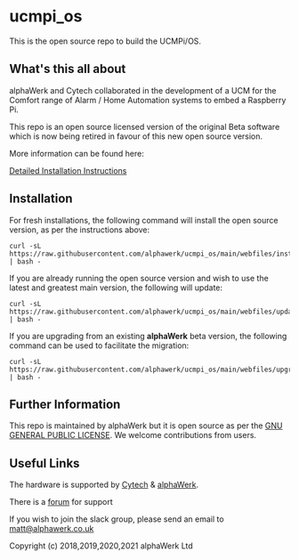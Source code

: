 # ucmpi_os

This is the open source repo to build the UCMPi/OS.

## What's this all about

alphaWerk and Cytech collaborated in the development of a UCM for the Comfort range of Alarm / Home Automation systems to embed a Raspberry Pi.

This repo is an open source licensed version of the original Beta software which is now being retired in favour of this new open source version.

More information can be found here:

[Detailed Installation Instructions](https://github.com/alphawerk/ucmpi_os/blob/main/docs/README.md)

## Installation

For fresh installations, the following command will install the open source version, as per the instructions above:
```
curl -sL https://raw.githubusercontent.com/alphawerk/ucmpi_os/main/webfiles/install.sh | bash -
```

If you are already running the open source version and wish to use the latest and greatest main version, the following will update:
```
curl -sL https://raw.githubusercontent.com/alphawerk/ucmpi_os/main/webfiles/update.sh | bash -
```

If you are upgrading from an existing **alphaWerk** beta version, the following command can be used to facilitate the migration: 
```
curl -sL https://raw.githubusercontent.com/alphawerk/ucmpi_os/main/webfiles/upgrade.sh | bash -
```

## Further Information ##

This repo is maintained by alphaWerk but it is open source as per the [GNU GENERAL PUBLIC LICENSE](https://github.com/alphawerk/ucmpi_os/blob/main/LICENSE). We welcome contributions from users.

## Useful Links ##

The hardware is supported by [Cytech](http://www.cytech.biz) & [alphaWerk](http://www.alphawerk.co.uk).

There is a [forum](http://www.comfortforums.com/forum138/) for support

If you wish to join the slack group, please send an email to matt@alphawerk.co.uk

Copyright (c)  2018,2019,2020,2021 alphaWerk Ltd

